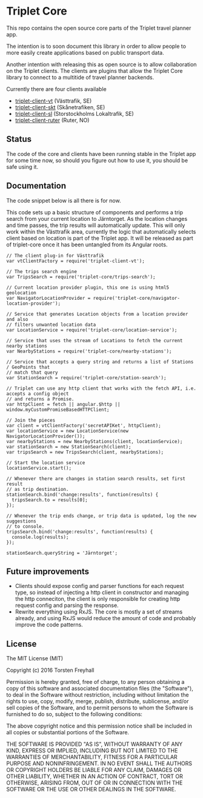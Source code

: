 # Triplet Core

This repo contains the open source core parts of the Triplet travel planner app.

The intention is to soon document this library in order to allow people to more easily create applications based on public transport data.

Another intention with releasing this as open source is to allow collaboration on the Triplet clients. The clients are plugins that allow the Triplet Core library to connect to a multitide of travel planner backends.

Currently there are four clients available

- [triplet-client-vt](https://github.com/toostn/triplet-client-vt) (Västtrafik, SE)
- [triplet-client-skt](https://github.com/toostn/triplet-client-skt) (Skånetrafiken, SE)
- [triplet-client-sl](https://github.com/toostn/triplet-client-sl) (Storstockholms Lokaltrafik, SE)
- [triplet-client-ruter](https://github.com/toostn/triplet-client-ruter) (Ruter, NO)

## Status

The code of the core and clients have been running stable in the Triplet app for some time now, so should you figure out how to use it, you should be safe using it.

## Documentation

The code snippet below is all there is for now.

This code sets up a basic structure of components and performs a trip search from your current location to Järntorget. As the location changes and time passes, the trip results will automatically update.
This will only work within the Västtrafik area, currently the logic that automatically selects client based on location is part of the Triplet app. It will be released as part of triplet-core once it has been untangled from its Angular roots.

```
// The client plug-in for Västtrafik
var vtClientFactory = require('triplet-client-vt');

// The trips search engine
var TripsSearch = require('triplet-core/trips-search');

// Current location provider plugin, this one is using html5 geolocation
var NavigatorLocationProvider = require('triplet-core/navigator-location-provider');

// Service that generates Location objects from a location provider and also
// filters unwanted location data
var LocationService = require('triplet-core/location-service');

// Service that uses the stream of Locations to fetch the current nearby stations
var NearbyStations = require('triplet-core/nearby-stations');

// Service that accepts a query string and returns a list of Stations / GeoPoints that
// match that query
var StationSearch = require('triplet-core/station-search');

// Triplet can use any http client that works with the fetch API, i.e. accepts a config object
// and returns a Promise.
var httpClient = fetch || angular.$http || window.myCustomPromiseBasedHTTPClient;

// Join the pieces
var client = vtClientFactory('secretAPIKet', httpClient);
var locationService = new LocationService(new NavigatorLocationProvider());
var nearbyStations = new NearbyStations(client, locationService);
var stationSearch = new StationSearch(client);
var tripsSearch = new TripsSearch(client, nearbyStations);

// Start the location service
locationService.start();

// Whenever there are changes in station search results, set first result
// as trip destination.
stationSearch.bind('change:results', function(results) {
  tripsSearch.to = results[0];
});

// Whenever the trip ends change, or trip data is updated, log the new suggestions
// to console.
tripsSearch.bind('change:results', function(results) {
  console.log(results);
});

stationSearch.queryString = 'Järntorget';

```

## Future improvements
- Clients should expose config and parser functions for each request type, so instead of injecting a http client in constructor and managing the http conneciton, the client is only responsible for creating http request config and parsing the response.
- Rewrite everything using RxJS. The core is mostly a set of streams already, and using RxJS would reduce the amount of code and probably improve the code patterns.


## License
The MIT License (MIT)

Copyright (c) 2016 Torsten Freyhall

Permission is hereby granted, free of charge, to any person obtaining a copy of this software and associated documentation files (the "Software"), to deal in the Software without restriction, including without limitation the rights to use, copy, modify, merge, publish, distribute, sublicense, and/or sell copies of the Software, and to permit persons to whom the Software is furnished to do so, subject to the following conditions:

The above copyright notice and this permission notice shall be included in all copies or substantial portions of the Software.

THE SOFTWARE IS PROVIDED "AS IS", WITHOUT WARRANTY OF ANY KIND, EXPRESS OR IMPLIED, INCLUDING BUT NOT LIMITED TO THE WARRANTIES OF MERCHANTABILITY, FITNESS FOR A PARTICULAR PURPOSE AND NONINFRINGEMENT. IN NO EVENT SHALL THE AUTHORS OR COPYRIGHT HOLDERS BE LIABLE FOR ANY CLAIM, DAMAGES OR OTHER LIABILITY, WHETHER IN AN ACTION OF CONTRACT, TORT OR OTHERWISE, ARISING FROM, OUT OF OR IN CONNECTION WITH THE SOFTWARE OR THE USE OR OTHER DEALINGS IN THE SOFTWARE.
